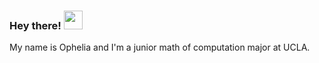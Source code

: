 ### Hey there!  <img src="https://raw.githubusercontent.com/MartinHeinz/MartinHeinz/master/wave.gif" width="30px">
My name is Ophelia and I'm a junior math of computation major at UCLA.


<!--
<details>
  <summary>Some things I'm currently learning about...</summary>
  <br>

  - Front-end + full stack development
  - Computer vision and image registration
  
  <br><br>
</details>
-->

<!--
**opheliayzx/opheliayzx** is a ✨ _special_ ✨ repository because its `README.md` (this file) appears on your GitHub profile.

Here are some ideas to get you started:

- 🔭 I’m currently working on ...
- 🌱 I’m currently learning ...
- 👯 I’m looking to collaborate on ...
- 🤔 I’m looking for help with ...
- 💬 Ask me about ...
- 📫 How to reach me: ...
- 😄 Pronouns: ...
- ⚡ Fun fact: ...
-->
